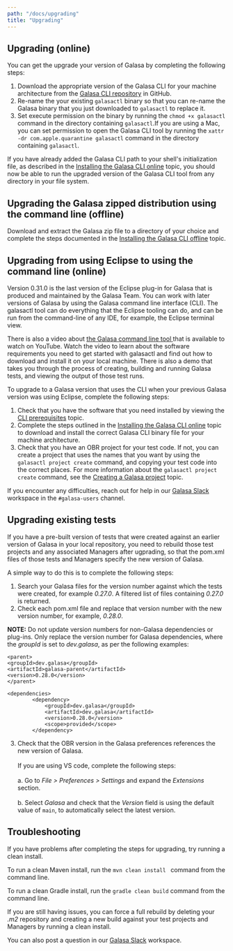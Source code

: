 ```yaml
---
path: "/docs/upgrading"
title: "Upgrading"
---
```


## Upgrading (online)

You can get the upgrade your version of Galasa by completing the following steps:

1. Download the appropriate version of the Galasa CLI for your machine architecture from the <a href="https://github.com/galasa-dev/cli/releases" target="_blank"> Galasa CLI repository</a> in GitHub.
2. Re-name the your existing `galasactl` binary so that you can re-name the Galasa binary that you just downloaded to `galasactl` to replace it. 
3. Set execute permission on the binary by running the `chmod +x galasactl` command in the directory containing `galasactl`.If you are using a Mac, you can set permission to open the Galasa CLI tool by running the `xattr -dr com.apple.quarantine galasactl` command in the directory containing `galasactl`. 

If you have already added the Galasa CLI path to your shell's initialization file, as described in the [Installing the Galasa CLI online](../docs/cli-command-reference/installing-cli-tool) topic, you should now be able to run the upgraded version of the Galasa CLI tool from any directory in your file system.


## Upgrading the Galasa zipped distribution using the command line (offline)

Download and extract the Galasa zip file to a directory of your choice and complete the steps documented in the [Installing the Galasa CLI offline](../docs/cli-command-reference/installing-offline) topic.



## Upgrading from using Eclipse to using the command line (online)

Version 0.31.0 is the last version of the Eclipse plug-in for Galasa that is produced and maintained by the Galasa Team.
You can work with later versions of Galasa by using the Galasa command line interface (CLI). The galasactl tool can do everything that the Eclipse tooling can do, and can be run from the command-line of any IDE, for example, the Eclipse terminal view. 


There is also a video about <a href="https://www.youtube.com/watch?v=lwYOwJZ4Q8Q" target="_blank">
the Galasa command line tool </a> that is available to watch on YouTube. Watch the video to learn about the software requirements you need to get started with galasactl and find out how to download and install it on your local machine. There is also a demo that takes you through the process of creating, building and running Galasa tests, and viewing the output of those test runs. <br>


To upgrade to a Galasa version that uses the CLI when your previous Galasa version was using Eclipse, complete the following steps:

1. Check that you have the software that you need installed by viewing the [CLI prerequisites](../docs/cli-command-reference/cli-prereqs) topic.
2. Complete the steps outlined in the [Installing the Galasa CLI online](../docs/cli-command-reference/installing-cli-tool) topic to download and install the correct Galasa CLI binary file for your machine architecture.
3. Check that you have an OBR project for your test code. If not, you can create a project that uses the names that you want by using the `galasactl project create` command, and copying your test code into the correct places. For more information about the `galasactl project create` command, see the [Creating a Galasa project](../docs/writing-own-tests/setting-up-galasa-project) topic.

If you encounter any difficulties, reach out for help in our <a href="https://openmainframeproject.slack.com/archives/C05TCCQDE65" target="_blank"> Galasa Slack</a> workspace in the `#galasa-users` channel.


## Upgrading existing tests

If you have a pre-built version of tests that were created against an earlier version of Galasa in your local repository, you need to rebuild those test projects and any associated Managers after ugprading, so that the pom.xml files of those tests and Managers specify the new version of Galasa.


A simple way to do this is to complete the following steps: 

1. Search your Galasa files for the version number against which the tests were created, for example *0.27.0*. A filtered list of files containing *0.27.0* is returned. 
2. Check each pom.xml file and replace that version number with the new version number, for example, *0.28.0*. 

**NOTE:** Do not update version numbers for non-Galasa dependencies or plug-ins. Only replace the version number for Galasa dependencies, where the *groupId* is set to *dev.galasa*, as per the following examples:

```
<parent>
<groupId>dev.galasa</groupId>
<artifactId>galasa-parent</artifactId>
<version>0.28.0</version>
</parent>
```

```
<dependencies>
        <dependency>
            <groupId>dev.galasa</groupId>
            <artifactId>dev.galasa</artifactId>
            <version>0.28.0</version>
            <scope>provided</scope>
        </dependency>
```
3. Check that the OBR version in the Galasa preferences references the new version of Galasa.<br><br>
    If you are using VS code, complete the following steps: <br><br>
        a. Go to  *File > Preferences > Settings* and expand the *Extensions* section.<br><br> 
        b. Select *Galasa* and check that the *Version* field is using the default value of ```main```, to automatically select the latest version. 

## Troubleshooting

If you have problems after completing the steps for upgrading, try running a clean install. 

To run a clean Maven install, run the ```mvn clean install ``` command from the command line. 

To run a clean Gradle install, run the ```gradle clean build``` command from the command line.

If you are still having issues, you can force a full rebuild by deleting your *.m2* repository and creating a new build against your test projects and Managers by running a clean install.

You can also post a question in our <a href="https://openmainframeproject.slack.com/archives/C05TCCQDE65" target="_blank"> Galasa Slack</a> workspace.